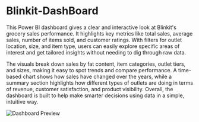 # Blinkit-DashBoard

This Power BI dashboard gives a clear and interactive look at Blinkit's grocery sales performance. It highlights key metrics like total sales, average sales, number of items sold, and customer ratings. With filters for outlet location, size, and item type, users can easily explore specific areas of interest and get tailored insights without needing to dig through raw data.

The visuals break down sales by fat content, item categories, outlet tiers, and sizes, making it easy to spot trends and compare performance. A time-based chart shows how sales have changed over the years, while a summary section highlights how different types of outlets are doing in terms of revenue, customer satisfaction, and product visibility. Overall, the dashboard is built to help make smarter decisions using data in a simple, intuitive way.

![Dashboard Preview](dashboard.png)
